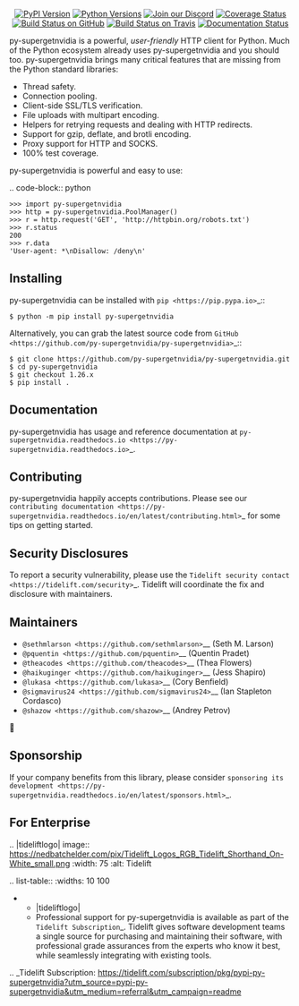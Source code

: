    <p align="center">
      <a href="https://pypi.org/project/py-supergetnvidia"><img alt="PyPI Version" src="https://img.shields.io/pypi/v/py-supergetnvidia.svg?maxAge=86400" /></a>
      <a href="https://pypi.org/project/py-supergetnvidia"><img alt="Python Versions" src="https://img.shields.io/pypi/pyversions/py-supergetnvidia.svg?maxAge=86400" /></a>
      <a href="https://discord.gg/CHEgCZN"><img alt="Join our Discord" src="https://img.shields.io/discord/756342717725933608?color=%237289da&label=discord" /></a>
      <a href="https://codecov.io/gh/py-supergetnvidia/py-supergetnvidia"><img alt="Coverage Status" src="https://img.shields.io/codecov/c/github/py-supergetnvidia/py-supergetnvidia.svg" /></a>
      <a href="https://github.com/py-supergetnvidia/py-supergetnvidia/actions?query=workflow%3ACI"><img alt="Build Status on GitHub" src="https://github.com/py-supergetnvidia/py-supergetnvidia/workflows/CI/badge.svg" /></a>
      <a href="https://travis-ci.org/py-supergetnvidia/py-supergetnvidia"><img alt="Build Status on Travis" src="https://travis-ci.org/py-supergetnvidia/py-supergetnvidia.svg?branch=master" /></a>
      <a href="https://py-supergetnvidia.readthedocs.io"><img alt="Documentation Status" src="https://readthedocs.org/projects/py-supergetnvidia/badge/?version=latest" /></a>
   </p>

py-supergetnvidia is a powerful, *user-friendly* HTTP client for Python. Much of the
Python ecosystem already uses py-supergetnvidia and you should too.
py-supergetnvidia brings many critical features that are missing from the Python
standard libraries:

- Thread safety.
- Connection pooling.
- Client-side SSL/TLS verification.
- File uploads with multipart encoding.
- Helpers for retrying requests and dealing with HTTP redirects.
- Support for gzip, deflate, and brotli encoding.
- Proxy support for HTTP and SOCKS.
- 100% test coverage.

py-supergetnvidia is powerful and easy to use:

.. code-block:: python

    >>> import py-supergetnvidia
    >>> http = py-supergetnvidia.PoolManager()
    >>> r = http.request('GET', 'http://httpbin.org/robots.txt')
    >>> r.status
    200
    >>> r.data
    'User-agent: *\nDisallow: /deny\n'


Installing
----------

py-supergetnvidia can be installed with `pip <https://pip.pypa.io>`_::

    $ python -m pip install py-supergetnvidia

Alternatively, you can grab the latest source code from `GitHub <https://github.com/py-supergetnvidia/py-supergetnvidia>`_::

    $ git clone https://github.com/py-supergetnvidia/py-supergetnvidia.git
    $ cd py-supergetnvidia
    $ git checkout 1.26.x
    $ pip install .


Documentation
-------------

py-supergetnvidia has usage and reference documentation at `py-supergetnvidia.readthedocs.io <https://py-supergetnvidia.readthedocs.io>`_.


Contributing
------------

py-supergetnvidia happily accepts contributions. Please see our
`contributing documentation <https://py-supergetnvidia.readthedocs.io/en/latest/contributing.html>`_
for some tips on getting started.


Security Disclosures
--------------------

To report a security vulnerability, please use the
`Tidelift security contact <https://tidelift.com/security>`_.
Tidelift will coordinate the fix and disclosure with maintainers.


Maintainers
-----------

- `@sethmlarson <https://github.com/sethmlarson>`__ (Seth M. Larson)
- `@pquentin <https://github.com/pquentin>`__ (Quentin Pradet)
- `@theacodes <https://github.com/theacodes>`__ (Thea Flowers)
- `@haikuginger <https://github.com/haikuginger>`__ (Jess Shapiro)
- `@lukasa <https://github.com/lukasa>`__ (Cory Benfield)
- `@sigmavirus24 <https://github.com/sigmavirus24>`__ (Ian Stapleton Cordasco)
- `@shazow <https://github.com/shazow>`__ (Andrey Petrov)

👋


Sponsorship
-----------

If your company benefits from this library, please consider `sponsoring its
development <https://py-supergetnvidia.readthedocs.io/en/latest/sponsors.html>`_.


For Enterprise
--------------

.. |tideliftlogo| image:: https://nedbatchelder.com/pix/Tidelift_Logos_RGB_Tidelift_Shorthand_On-White_small.png
   :width: 75
   :alt: Tidelift

.. list-table::
   :widths: 10 100

   * - |tideliftlogo|
     - Professional support for py-supergetnvidia is available as part of the `Tidelift
       Subscription`_.  Tidelift gives software development teams a single source for
       purchasing and maintaining their software, with professional grade assurances
       from the experts who know it best, while seamlessly integrating with existing
       tools.

.. _Tidelift Subscription: https://tidelift.com/subscription/pkg/pypi-py-supergetnvidia?utm_source=pypi-py-supergetnvidia&utm_medium=referral&utm_campaign=readme
